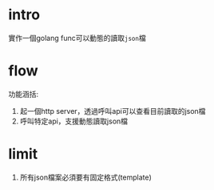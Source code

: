 # intro
實作一個golang func可以動態的讀取`json`檔

# flow
功能涵括:
1. 起一個http server，透過呼叫api可以查看目前讀取的json檔
2. 呼叫特定api，支援動態讀取json檔

# limit
1. 所有json檔案必須要有固定格式(template)